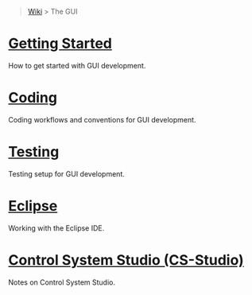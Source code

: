 > [Wiki](Home) > The GUI

# [Getting Started](GUI-Getting-Started)

How to get started with GUI development.

# [Coding](GUI-Coding)

Coding workflows and conventions for GUI development.

# [Testing](GUI-Testing)

Testing setup for GUI development.

# [Eclipse](GUI-Eclipse)

Working with the Eclipse IDE.

# [Control System Studio (CS-Studio)](GUI-CSS)

Notes on Control System Studio.